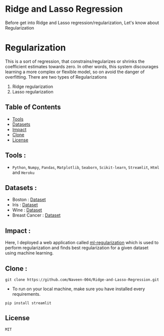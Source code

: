 # Ridge and Lasso Regression
Before get into Ridge and Lasso regression/regularization, Let's know about Regularization

# Regularization
This is a sort of regression, that constrains/regularizes or shrinks the coefficient estimates towards zero. In other words, this system discourages learning a more complex or flexible model, so on avoid the danger of overfitting.
There are two types of Regularizations
1. Ridge regularization
2. Lasso regularization

## Table of Contents

-   [Tools](#Tools)
-   [Datasets](#Datasets)
-   [Impact](#Impact)
-   [Clone](#Clone)
-   [License](#License)

## Tools :
- ```Python```, ```Numpy```, ```Pandas```, ```Matplotlib```, ```Seaborn```, ```Scikit-learn```, ```Streamlit```, ```Html``` and ```Heroku```

## Datasets :
- Boston          :   [Dataset](https://scikit-learn.org/stable/modules/generated/sklearn.datasets.load_boston.html)
- Iris            :   [Dataset](https://scikit-learn.org/stable/modules/generated/sklearn.datasets.load_iris.html)
- Wine            :   [Dataset](https://scikit-learn.org/stable/modules/generated/sklearn.datasets.load_wine.html)
- Breast Cancer   :   [Dataset](https://scikit-learn.org/stable/modules/generated/sklearn.datasets.load_breast_cancer.html)

## Impact :
<p>Here, I deployed a web application called <a href='https://ml-regularization.herokuapp.com/'>ml-regularization</a> which is used to perform regularization and finds best regularization for a given dataset using machine learning.</p>

## Clone :
```
git clone https://github.com/Naveen-004/Ridge-and-Lasso-Regression.git
```
- To run on your local machine, make sure you have installed every requirements.
```
pip install streamlit
```
## License
```MIT```

